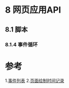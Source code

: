 # 8 网页应用API

## 8.1 脚本

### 8.1.4 事件循环



# 参考
1.[事件列表](https://html.spec.whatwg.org/multipage/webappapis.html#task-queue)
2.[页面绘制时间记录](https://w3c.github.io/paint-timing/#mark-paint-timing)

